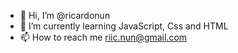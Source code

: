 - 👋 Hi, I’m @ricardonun
- 🌱 I’m currently learning JavaScript, Css and HTML
- 📫 How to reach me riic.nun@gmail.com

<!---
ricardonun/ricardonun is a ✨ special ✨ repository because its `README.md` (this file) appears on your GitHub profile.
You can click the Preview link to take a look at your changes.
--->
